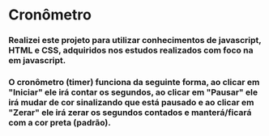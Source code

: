 # Cronômetro

### Realizei este projeto para utilizar conhecimentos de javascript, HTML e CSS, adquiridos nos estudos realizados com foco na em javascript.

### O cronômetro (timer) funciona da seguinte forma, ao clicar em "Iniciar" ele irá contar os segundos, ao clicar em "Pausar" ele irá mudar de cor sinalizando que está pausado e ao clicar em "Zerar" ele irá zerar os segundos contados e manterá/ficará com a cor preta (padrão).